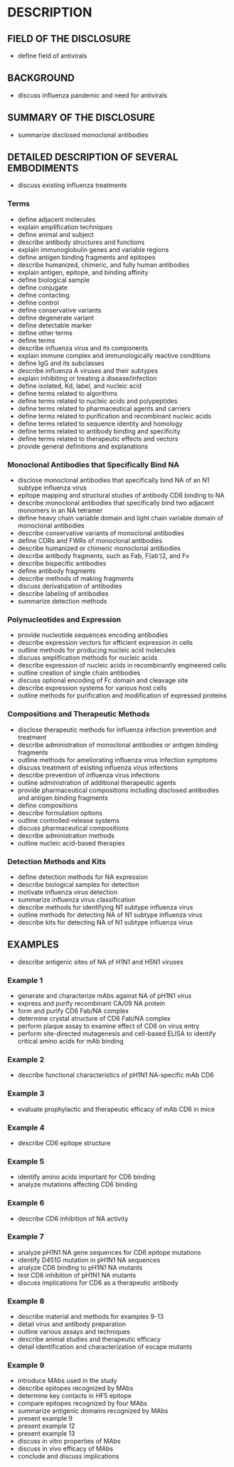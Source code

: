 # DESCRIPTION

## FIELD OF THE DISCLOSURE

- define field of antivirals

## BACKGROUND

- discuss influenza pandemic and need for antivirals

## SUMMARY OF THE DISCLOSURE

- summarize disclosed monoclonal antibodies

## DETAILED DESCRIPTION OF SEVERAL EMBODIMENTS

- discuss existing influenza treatments

### Terms

- define adjacent molecules
- explain amplification techniques
- define animal and subject
- describe antibody structures and functions
- explain immunoglobulin genes and variable regions
- define antigen binding fragments and epitopes
- describe humanized, chimeric, and fully human antibodies
- explain antigen, epitope, and binding affinity
- define biological sample
- define conjugate
- define contacting
- define control
- define conservative variants
- define degenerate variant
- define detectable marker
- define other terms
- define terms
- describe influenza virus and its components
- explain immune complex and immunologically reactive conditions
- define IgG and its subclasses
- describe influenza A viruses and their subtypes
- explain inhibiting or treating a disease/infection
- define isolated, Kd, label, and nucleic acid
- define terms related to algorithms
- define terms related to nucleic acids and polypeptides
- define terms related to pharmaceutical agents and carriers
- define terms related to purification and recombinant nucleic acids
- define terms related to sequence identity and homology
- define terms related to antibody binding and specificity
- define terms related to therapeutic effects and vectors
- provide general definitions and explanations

### Monoclonal Antibodies that Specifically Bind NA

- disclose monoclonal antibodies that specifically bind NA of an N1 subtype influenza virus
- epitope mapping and structural studies of antibody CD6 binding to NA
- describe monoclonal antibodies that specifically bind two adjacent monomers in an NA tetramer
- define heavy chain variable domain and light chain variable domain of monoclonal antibodies
- describe conservative variants of monoclonal antibodies
- define CDRs and FWRs of monoclonal antibodies
- describe humanized or chimeric monoclonal antibodies
- describe antibody fragments, such as Fab, F(ab′)2, and Fv
- describe bispecific antibodies
- define antibody fragments
- describe methods of making fragments
- discuss derivatization of antibodies
- describe labeling of antibodies
- summarize detection methods

### Polynucleotides and Expression

- provide nucleotide sequences encoding antibodies
- describe expression vectors for efficient expression in cells
- outline methods for producing nucleic acid molecules
- discuss amplification methods for nucleic acids
- describe expression of nucleic acids in recombinantly engineered cells
- outline creation of single chain antibodies
- discuss optional encoding of Fc domain and cleavage site
- describe expression systems for various host cells
- outline methods for purification and modification of expressed proteins

### Compositions and Therapeutic Methods

- disclose therapeutic methods for influenza infection prevention and treatment
- describe administration of monoclonal antibodies or antigen binding fragments
- outline methods for ameliorating influenza virus infection symptoms
- discuss treatment of existing influenza virus infections
- describe prevention of influenza virus infections
- outline administration of additional therapeutic agents
- provide pharmaceutical compositions including disclosed antibodies and antigen binding fragments
- define compositions
- describe formulation options
- outline controlled-release systems
- discuss pharmaceutical compositions
- describe administration methods
- outline nucleic acid-based therapies

### Detection Methods and Kits

- define detection methods for NA expression
- describe biological samples for detection
- motivate influenza virus detection
- summarize influenza virus classification
- describe methods for identifying N1 subtype influenza virus
- outline methods for detecting NA of N1 subtype influenza virus
- describe kits for detecting NA of N1 subtype influenza virus

## EXAMPLES

- describe antigenic sites of NA of H1N1 and H5N1 viruses

### Example 1

- generate and characterize mAbs against NA of pH1N1 virus
- express and purify recombinant CA/09 NA protein
- form and purify CD6 Fab/NA complex
- determine crystal structure of CD6 Fab/NA complex
- perform plaque assay to examine effect of CD6 on virus entry
- perform site-directed mutagenesis and cell-based ELISA to identify critical amino acids for mAb binding

### Example 2

- describe functional characteristics of pH1N1 NA-specific mAb CD6

### Example 3

- evaluate prophylactic and therapeutic efficacy of mAb CD6 in mice

### Example 4

- describe CD6 epitope structure

### Example 5

- identify amino acids important for CD6 binding
- analyze mutations affecting CD6 binding

### Example 6

- describe CD6 inhibition of NA activity

### Example 7

- analyze pH1N1 NA gene sequences for CD6 epitope mutations
- identify D451G mutation in pH1N1 NA sequences
- analyze CD6 binding to pH1N1 NA mutants
- test CD6 inhibition of pH1N1 NA mutants
- discuss implications for CD6 as a therapeutic antibody

### Example 8

- describe material and methods for examples 9-13
- detail virus and antibody preparation
- outline various assays and techniques
- describe animal studies and therapeutic efficacy
- detail identification and characterization of escape mutants

### Example 9

- introduce MAbs used in the study
- describe epitopes recognized by MAbs
- determine key contacts in HF5 epitope
- compare epitopes recognized by four MAbs
- summarize antigenic domains recognized by MAbs
- present example 9
- present example 12
- present example 13
- discuss in vitro properties of MAbs
- discuss in vivo efficacy of MAbs
- conclude and discuss implications

